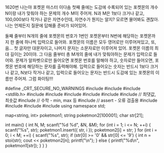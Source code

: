 1620번 나는야 포켓몬 마스터 이다솜
첫째 줄에는 도감에 수록되어 있는 포켓몬의 개수 N이랑 내가 맞춰야 하는 문제의 개수 M이 주어져. 
N과 M은 1보다 크거나 같고, 100,000보다 작거나 같은 자연수인데, 자연수가 뭔지는 알지? 모르면 물어봐도 괜찮아. 나는 언제든지 질문에 답해줄 준비가 되어있어.

둘째 줄부터 N개의 줄에 포켓몬의 번호가 1번인 포켓몬부터 N번에 해당하는 포켓몬까지 한 줄에 하나씩 입력으로 들어와. 
포켓몬의 이름은 모두 영어로만 이루어져있고, 또, 음... 첫 글자만 대문자이고, 나머지 문자는 소문자로만 이루어져 있어. 
포켓몬 이름의 최대 길이는 20이야. 그 다음 줄부터 총 M개의 줄에 내가 맞춰야하는 문제가 입력으로 들어와. 
문제가 알파벳으로만 들어오면 포켓몬 번호를 말해야 하고, 숫자로만 들어오면, 포켓몬 번호에 해당하는 문자를 출력해야해. 
입력으로 들어오는 숫자는 반드시 1보다 크거나 같고, N보다 작거나 같고, 입력으로 들어오는 문자는 반드시 도감에 있는 포켓몬의 이름만 주어져. 그럼 화이팅!!!



#define _CRT_SECURE_NO_WARNINGS
#include <numeric>
#include <cstdio>
#include <stdlib.h>
#include <iostream>
#include <cstring>
#include <string>
#include <algorithm>
#include <vector>
#include <climits>   // 최댓값, 최솟값
#include <cmath>   // 수학 - min, max 등
#include <cassert>   // assert - 오류 검출용
#include <queue>
#include <stack>
#include <deque>
#include <map>
using namespace std;

map<string, int> poketmon1;
string poketmon2[100001];
char str[21];

int main() {
	int N, M;
	scanf("%d %d", &N, &M);
	for (int i = 1; i <= N; ++i) {
		scanf("%s", str);
		poketmon1.insert({ str, i });
		poketmon2[i] = str;
	}
	for (int i = 0; i < M; ++i) {
		scanf("%s", str);
		if (str[0] >= '0' && str[0] <= '9') {
			int n = stoi(str);
			cout << poketmon2[n];
			printf("\n");
		}
		else {
			printf("%d\n", poketmon1[str]);
		}
	}
}
